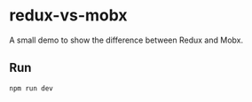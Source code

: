 # redux-vs-mobx

A small demo to show the difference between Redux and Mobx.

## Run

`npm run dev`

